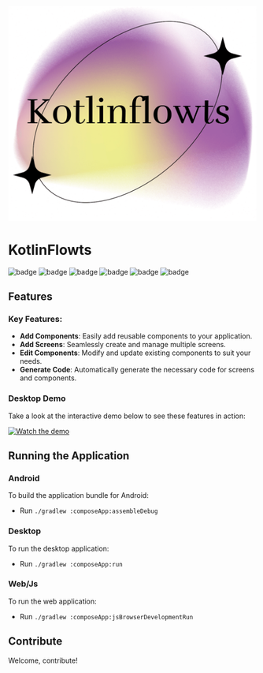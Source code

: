 <p align="center"><img src="docs/images/kotlinflowts-high-resolution-logo.png" alt="" title="KotlinFlowts"></p>

# KotlinFlowts

![badge][badge-android]
![badge][badge-jvm]
![badge][badge-linux]
![badge][badge-mac]
![badge][badge-windows]
![badge][badge-web]

## Features

### Key Features:
- **Add Components**: Easily add reusable components to your application.
- **Add Screens**: Seamlessly create and manage multiple screens.
- **Edit Components**: Modify and update existing components to suit your needs.
- **Generate Code**: Automatically generate the necessary code for screens and components.

### Desktop Demo
Take a look at the interactive demo below to see these features in action:

[![Watch the demo](https://img.youtube.com/vi/svuioMgov5A/maxresdefault.jpg)](https://youtu.be/svuioMgov5A)

## Running the Application

### Android
To build the application bundle for Android:
- Run `./gradlew :composeApp:assembleDebug`

### Desktop
To run the desktop application:
- Run `./gradlew :composeApp:run`

### Web/Js
To run the web application:
- Run `./gradlew :composeApp:jsBrowserDevelopmentRun`

## Contribute

Welcome, contribute!

[badge-android]: http://img.shields.io/badge/-android-6EDB8D.svg?style=flat
[badge-jvm]: http://img.shields.io/badge/-jvm-DB413D.svg?style=flat
[badge-linux]: http://img.shields.io/badge/-linux-2D3F6C.svg?style=flat
[badge-windows]: http://img.shields.io/badge/-windows-4D76CD.svg?style=flat
[badge-mac]: http://img.shields.io/badge/-macos-111111.svg?style=flat
[badge-web]: https://img.shields.io/badge/-web-3498db.svg?style=flat
